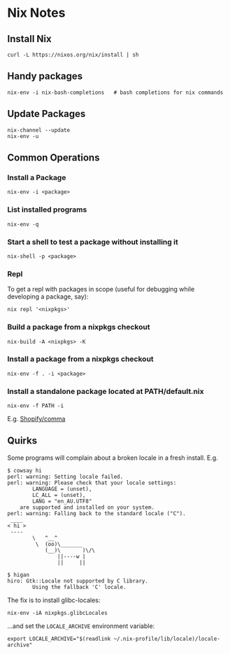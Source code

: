 # Nix Notes

## Install Nix

```
curl -L https://nixos.org/nix/install | sh
```

## Handy packages
```
nix-env -i nix-bash-completions   # bash completions for nix commands
```

## Update Packages

```
nix-channel --update
nix-env -u
```

## Common Operations

### Install a Package

```
nix-env -i <package>
```

### List installed programs

```
nix-env -q
```

### Start a shell to test a package without installing it
```
nix-shell -p <package>
```

### Repl

To get a repl with packages in scope (useful for debugging while developing a package, say):
```
nix repl '<nixpkgs>'
```

### Build a package from a nixpkgs checkout
```
nix-build -A <nixpkgs> -K
```

### Install a package from a nixpkgs checkout
```
nix-env -f . -i <package>
```

### Install a standalone package located at PATH/default.nix
```
nix-env -f PATH -i
```

E.g. [Shopify/comma](https://github.com/Shopify/comma)

## Quirks

Some programs will complain about a broken locale in a fresh install.
E.g.
```
$ cowsay hi
perl: warning: Setting locale failed.
perl: warning: Please check that your locale settings:
        LANGUAGE = (unset),
        LC_ALL = (unset),
        LANG = "en_AU.UTF8"
    are supported and installed on your system.
perl: warning: Falling back to the standard locale ("C").
 ____
< hi >
 ----
        \   ^__^
         \  (oo)\_______
            (__)\       )\/\
                ||----w |
                ||     ||

$ higan
hiro: Gtk::Locale not supported by C library.
        Using the fallback 'C' locale.
```

The fix is to install glibc-locales:
```
nix-env -iA nixpkgs.glibcLocales
```
...and set the `LOCALE_ARCHIVE` environment variable:
```
export LOCALE_ARCHIVE="$(readlink ~/.nix-profile/lib/locale)/locale-archive"
```
